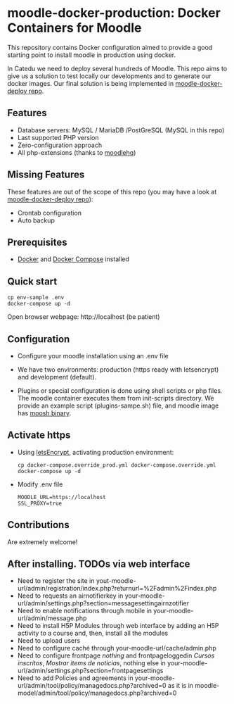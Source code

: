 # moodle-docker-production: Docker Containers for Moodle

This repository contains Docker configuration aimed to provide a good starting point to install moodle in production using docker.

In Catedu we need to deploy several hundreds of Moodle. This repo aims to give us a solution to test locally our developments and to generate our docker images. Our final solution is being implemented in [moodle-docker-deploy repo](https://github.com/catedu/moodle-docker-deploy).


## Features

* Database servers: MySQL / MariaDB /PostGreSQL (MySQL in this repo)
* Last supported PHP version
* Zero-configuration approach
* All php-extensions (thanks to [moodlehq](https://github.com/moodlehq/moodle-php-apache))


## Missing Features

These features are out of the scope of this repo (you may have a look at [moodle-docker-deploy repo](https://github.com/catedu/moodle-docker-deploy)):

* Crontab configuration
* Auto backup 


## Prerequisites

* [Docker](https://docs.docker.com) and [Docker Compose](https://docs.docker.com/compose/) installed


## Quick start


```
cp env-sample .env
docker-compose up -d
```

Open browser webpage: http://localhost (be patient)


## Configuration

* Configure your moodle installation using an .env file
* We have two environments: production (https ready with letsencrypt) and development (default).

* Plugins or special configuration is done using shell scripts or php files. The moodle container executes them from init-scripts directory. We provide an example script (plugins-sampe.sh) file, and moodle image has [moosh binary](https://moosh-online.com/).


## Activate https

- Using [letsEncrypt](https://letsencrypt.org/), activating production environment:

  ```
  cp docker-compose.override_prod.yml docker-compose.override.yml
  docker-compose up -d
  ```
- Modify .env file

  ```
  MOODLE_URL=https://localhost
  SSL_PROXY=true
  ```

## Contributions

Are extremely welcome!

## After installing. TODOs via web interface

* Need to register the site in yout-moodle-url/admin/registration/index.php?returnurl=%2Fadmin%2Findex.php
* Need to requests an airnotifierkey in your-moodle-url/admin/settings.php?section=messagesettingairnzotifier
* Need to enable notifications through mobile in your-moodle-url/admin/message.php
* Need to install H5P Modules through web interface by adding an H5P activity to a course and, then, install all the modules
* Need to upload users
* Need to configure caché through your-moodle-url/cache/admin.php
* Need to configure frontpage _nothing_ and frontpageloggedin _Cursos inscritos_, _Mostrar items de noticias_, nothing else in your-moodle-url/admin/settings.php?section=frontpagesettings
* Need to add Policies and agreements in your-moodle-url/admin/tool/policy/managedocs.php?archived=0 as it is in moodle-model/admin/tool/policy/managedocs.php?archived=0
